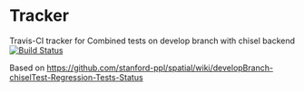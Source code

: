 # Tracker
Travis-CI tracker for Combined tests on develop branch with chisel backend
[![Build Status](https://travis-ci.org/mattfel1/Tracker.svg?branch=ClassCombined-Branchdevelop-Backendchisel-Tracker)](https://travis-ci.org/mattfel1/Tracker)

Based on https://github.com/stanford-ppl/spatial/wiki/developBranch-chiselTest-Regression-Tests-Status
